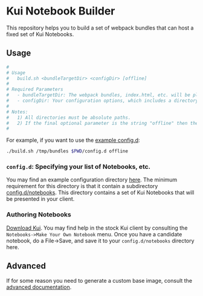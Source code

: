# Kui Notebook Builder

This repository helps you to build a set of webpack bundles that can
host a fixed set of Kui Notebooks.

## Usage

```sh
#
# Usage
#   build.sh <bundleTargetDir> <configDir> [offline]
#
# Required Parameters
#   - bundleTargetDir: The webpack bundles, index.html, etc. will be placed here
#   - configDir: Your configuration options, which includes a directory of notebooks.
#
# Notes:
#   1) All directories must be absolute paths.
#   2) If the final optional parameter is the string "offline" then the bundles will be configured.
#
```

For example, if you want to use the [example config.d](config.d):

```sh
./build.sh /tmp/bundles $PWD/config.d offline
```

### `config.d`: Specifying your list of Notebooks, etc.

You may find an example configuration directory [here](config.d). The
minimum requirement for this directory is that it contain a
subdirectory [config.d/notebooks](config.d/notebooks). This directory
contains a set of Kui Notebooks that will be presented in your client.

### Authoring Notebooks

[Download Kui](https://github.com/kubernetes-sigs/kui/releases). You
may find help in the stock Kui client by consulting the
`Notebooks->Make Your Own Notebook` menu. Once you have a candidate
notebook, do a File->Save, and save it to your `config.d/notebooks`
directory here.

## Advanced

If for some reason you need to generate a custom base image, consult
the [advanced documentation](advanced/README.md).
